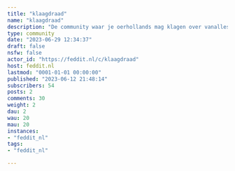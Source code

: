 ```yaml
---
title: "klaagdraad" 
name: "klaagdraad"
description: "De community waar je oerhollands mag klagen over vanalles en nog wat."
type: community
date: "2023-06-29 12:34:37"
draft: false
nsfw: false
actor_id: "https://feddit.nl/c/klaagdraad"
host: feddit.nl
lastmod: "0001-01-01 00:00:00"
published: "2023-06-12 21:48:14"
subscribers: 54
posts: 2
comments: 30
weight: 2
dau: 2
wau: 20
mau: 20
instances:
- "feddit_nl"
tags: 
- "feddit_nl"

---
```

